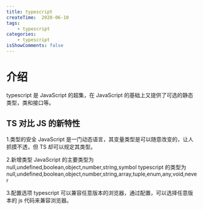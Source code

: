 ```yaml
---
title: typescript
createTime:  2020-06-10
tags:
    - typescript
categories:
    - typescript
isShowComments: false
---
```


# 介绍

typescript 是 JavaScript 的超集，在 JavaScript 的基础上又提供了可选的静态类型，类和接口等。

## TS 对比 JS 的新特性

1.类型的安全
JavaScript 是一门动态语言，其变量类型是可以随意改变的，让人抓摸不透，但 TS 却可以规定其类型。

2.新增类型
JavaScript 的主要类型为 null,undefined,boolean,object,number,string,symbol
typescript 的类型为 null,undefined,boolean,object,number,string,array,tuple,enum,any,void,never

3.配置选项
typescript 可以兼容任意版本的浏览器，通过配置，可以选择任意版本的 js 代码来兼容浏览器。

